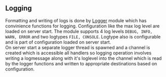 ## Logging 

Formatting and writing of logs is done by [Logger](../src/EcomApi/Services/Logger/Logger.hs) module
which has convinience functions for logging. Configuration like the max log level are loaded
on server start. The module supports 4 log levels `DEBUG, INFO, WARN, ERROR` and two
logtypes `FILE, CONSOLE`. Logtype also is configurable and is part of configuration loaded 
on server start.  
On server start a separate logger thread is spawned and a channel is created which is accessible 
all handlers so logging operation involves writing a logmessage along with it's loglevel into
the channel which is read by the logger functions and written to appropriate destinations
based on configuration.
